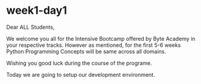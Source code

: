 # week1-day1

Dear ALL Students,

We welcome you all for the Intensive Bootcamp offered by Byte Academy in your respective tracks.
However as mentioned, for the first 5-6 weeks Python Programming Concepts will be same across all domains.

Wishing you good luck during the course of the programe.

Today we are going to setup our development environment.
